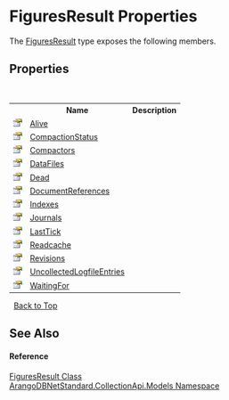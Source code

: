 # FiguresResult Properties
 

The <a href="5053bee7-1cfe-abb0-c0e1-f2f5d16ea751">FiguresResult</a> type exposes the following members.


## Properties
&nbsp;<table><tr><th></th><th>Name</th><th>Description</th></tr><tr><td>![Public property](media/pubproperty.gif "Public property")</td><td><a href="366eed98-9933-53d2-1ff9-cc5fd498a6c9">Alive</a></td><td /></tr><tr><td>![Public property](media/pubproperty.gif "Public property")</td><td><a href="97175c33-567e-9d7a-a302-d765ecea2157">CompactionStatus</a></td><td /></tr><tr><td>![Public property](media/pubproperty.gif "Public property")</td><td><a href="e3e979f1-f521-9b6c-d380-4ebd80391cb7">Compactors</a></td><td /></tr><tr><td>![Public property](media/pubproperty.gif "Public property")</td><td><a href="5b3958b9-c884-9b87-1f6d-b802b04d5c4d">DataFiles</a></td><td /></tr><tr><td>![Public property](media/pubproperty.gif "Public property")</td><td><a href="19a76827-29f6-087d-97c1-1e1df80d5b47">Dead</a></td><td /></tr><tr><td>![Public property](media/pubproperty.gif "Public property")</td><td><a href="634f0d97-acd3-e07e-f6cc-074c2b31b2e7">DocumentReferences</a></td><td /></tr><tr><td>![Public property](media/pubproperty.gif "Public property")</td><td><a href="d33814eb-5191-68b4-7bc5-ff408c223e03">Indexes</a></td><td /></tr><tr><td>![Public property](media/pubproperty.gif "Public property")</td><td><a href="a623d79c-07cd-2018-51f9-d2e32550163d">Journals</a></td><td /></tr><tr><td>![Public property](media/pubproperty.gif "Public property")</td><td><a href="87ba2316-0426-8d59-4e53-eceed259c53d">LastTick</a></td><td /></tr><tr><td>![Public property](media/pubproperty.gif "Public property")</td><td><a href="7ba91492-b783-6149-d434-c69bf650b608">Readcache</a></td><td /></tr><tr><td>![Public property](media/pubproperty.gif "Public property")</td><td><a href="a4f7fd83-29bf-3af1-58ac-c6738edfd2a1">Revisions</a></td><td /></tr><tr><td>![Public property](media/pubproperty.gif "Public property")</td><td><a href="62fadae5-e906-0502-829e-76e068c5c6eb">UncollectedLogfileEntries</a></td><td /></tr><tr><td>![Public property](media/pubproperty.gif "Public property")</td><td><a href="d4954841-9224-70ec-1fc0-758e292ecf03">WaitingFor</a></td><td /></tr></table>&nbsp;
<a href="#figuresresult-properties">Back to Top</a>

## See Also


#### Reference
<a href="5053bee7-1cfe-abb0-c0e1-f2f5d16ea751">FiguresResult Class</a><br /><a href="eddef630-2e74-9b99-ee5b-91305adea48b">ArangoDBNetStandard.CollectionApi.Models Namespace</a><br />